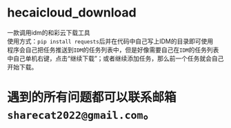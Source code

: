 # hecaicloud_download
一款调用idm的和彩云下载工具  
使用方式：`pip install requests`后并在代码中自己写上IDM的目录即可使用  
程序会自己把任务推送到`IDM`的任务列表中，但是好像需要自己在`IDM`的任务列表中自己单机右键，点击“继续下载”；或者继续添加任务，那么前一个任务就会自己开始下载。  
# 遇到的所有问题都可以联系邮箱`sharecat2022@gmail.com`。
